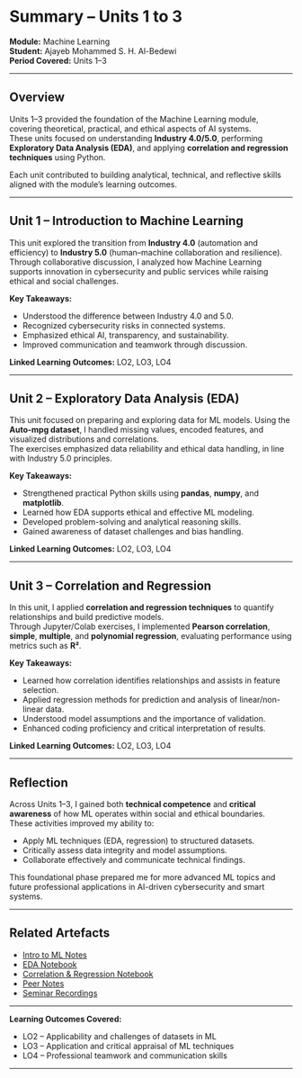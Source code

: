 # Summary – Units 1 to 3  
**Module:** Machine Learning  
**Student:** Ajayeb Mohammed S. H. Al-Bedewi  
**Period Covered:** Units 1–3  

---

## Overview
Units 1–3 provided the foundation of the Machine Learning module, covering theoretical, practical, and ethical aspects of AI systems.  
These units focused on understanding **Industry 4.0/5.0**, performing **Exploratory Data Analysis (EDA)**, and applying **correlation and regression techniques** using Python.

Each unit contributed to building analytical, technical, and reflective skills aligned with the module’s learning outcomes.

---

## Unit 1 – Introduction to Machine Learning
This unit explored the transition from **Industry 4.0** (automation and efficiency) to **Industry 5.0** (human–machine collaboration and resilience).  
Through collaborative discussion, I analyzed how Machine Learning supports innovation in cybersecurity and public services while raising ethical and social challenges.

**Key Takeaways:**
- Understood the difference between Industry 4.0 and 5.0.  
- Recognized cybersecurity risks in connected systems.  
- Emphasized ethical AI, transparency, and sustainability.  
- Improved communication and teamwork through discussion.

**Linked Learning Outcomes:** LO2, LO3, LO4  

---

## Unit 2 – Exploratory Data Analysis (EDA)
This unit focused on preparing and exploring data for ML models. Using the **Auto-mpg dataset**, I handled missing values, encoded features, and visualized distributions and correlations.  
The exercises emphasized data reliability and ethical data handling, in line with Industry 5.0 principles.

**Key Takeaways:**
- Strengthened practical Python skills using **pandas**, **numpy**, and **matplotlib**.  
- Learned how EDA supports ethical and effective ML modeling.  
- Developed problem-solving and analytical reasoning skills.  
- Gained awareness of dataset challenges and bias handling.

**Linked Learning Outcomes:** LO2, LO3, LO4  

---

## Unit 3 – Correlation and Regression
In this unit, I applied **correlation and regression techniques** to quantify relationships and build predictive models.  
Through Jupyter/Colab exercises, I implemented **Pearson correlation**, **simple**, **multiple**, and **polynomial regression**, evaluating performance using metrics such as **R²**.

**Key Takeaways:**
- Learned how correlation identifies relationships and assists in feature selection.  
- Applied regression methods for prediction and analysis of linear/non-linear data.  
- Understood model assumptions and the importance of validation.  
- Enhanced coding proficiency and critical interpretation of results.

**Linked Learning Outcomes:** LO2, LO3, LO4  

---

## Reflection
Across Units 1–3, I gained both **technical competence** and **critical awareness** of how ML operates within social and ethical boundaries.  
These activities improved my ability to:
- Apply ML techniques (EDA, regression) to structured datasets.  
- Critically assess data integrity and model assumptions.  
- Collaborate effectively and communicate technical findings.  

This foundational phase prepared me for more advanced ML topics and future professional applications in AI-driven cybersecurity and smart systems.

---

## Related Artefacts
- [Intro to ML Notes](../../artefacts/intro_to_ml_notes.md)  
- [EDA Notebook](../../artefacts/Unit02_eda_notebooks.ipynb)  
- [Correlation & Regression Notebook](../../artefacts/Unit03_correlation_regression_notebooks.ipynb)  
- [Peer Notes](../../artefacts/peer_notes.md)  
- [Seminar Recordings](../../artefacts/Recording_AND_seminars.md)

---

**Learning Outcomes Covered:**  
- LO2 – Applicability and challenges of datasets in ML  
- LO3 – Application and critical appraisal of ML techniques  
- LO4 – Professional teamwork and communication skills  

---

